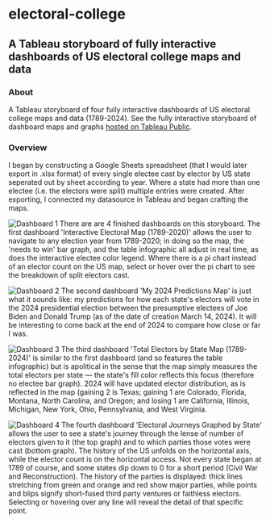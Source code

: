 # electoral-college

## A Tableau storyboard of fully interactive dashboards of US electoral college maps and data

### About
A Tableau storyboard of four fully interactive dashboards of US electoral college maps and data (1789-2024). See the fully interactive storyboard of dashboard maps and graphs [hosted on Tableau Public](https://public.tableau.com/app/profile/nate.raese/viz/ElectoralCollege_17102638548600/ElectoralCollegeInteractiveStorybook).

### Overview
I began by constructing a Google Sheets spreadsheet (that I would later export in .xlsx format) of every single electee cast by elector by US state seperated out by sheet according to year. Where a state had more than one electee (i.e. the electors were split) multiple entries were created. After exporting, I connected my datasource in Tableau and began crafting the maps.

![Dashboard 1]()
There are are 4 finished dashboards on this storyboard. The first dashboard 'Interactive Electoral Map (1789-2020)' allows the user to navigate to any election year from 1789-2020; in doing so the map, the 'needs to win' bar graph, and the table infographic all adjust in real time, as does the interactive electee color legend. Where there is a pi chart instead of an elector count on the US map, select or hover over the pi chart to see the breakdown of split electors cast.

![Dashboard 2]()
The second dashboard 'My 2024 Predictions Map' is just what it sounds like: my predictions for how each state's electors will vote in the 2024 presidential election between the presumptive electees of Joe Biden and Donald Trump (as of the date of creation March 14, 2024). It will be interesting to come back at the end of 2024 to compare how close or far I was.

![Dashboard 3]()
The third dashboard 'Total Electors by State Map (1789-2024)' is similar to the first dashboard (and so features the table infographic) but is apolitical in the sense that the map simply measures the total electors per state — the state's fill color reflects this focus (therefore no electee bar graph). 2024 will have updated elector distribution, as is reflected in the map (gaining 2 is Texas; gaining 1 are Colorado, Florida, Montana, North Carolina, and Oregon; and losing 1 are California, Illinois, Michigan, New York, Ohio, Pennsylvania, and West Virginia.

![Dashboard 4]()
The fourth dashboard 'Electoral Journeys Graphed by State' allows the user to see a state's journey through the lense of number of electors given to it (the top graph) and to which parties those votes were cast (bottom graph). The history of the US unfolds on the horizontal axis, while the elector count is on the horizontal access. Not every state began at 1789 of course, and some states dip down to 0 for a short period (Civil War and Reconstruction). The history of the parties is displayed: thick lines stretching from green and orange and red show major parties, while points and blips signify short-fused third party ventures or faithless electors. Selecting or hovering over any line will reveal the detail of that specific point.
